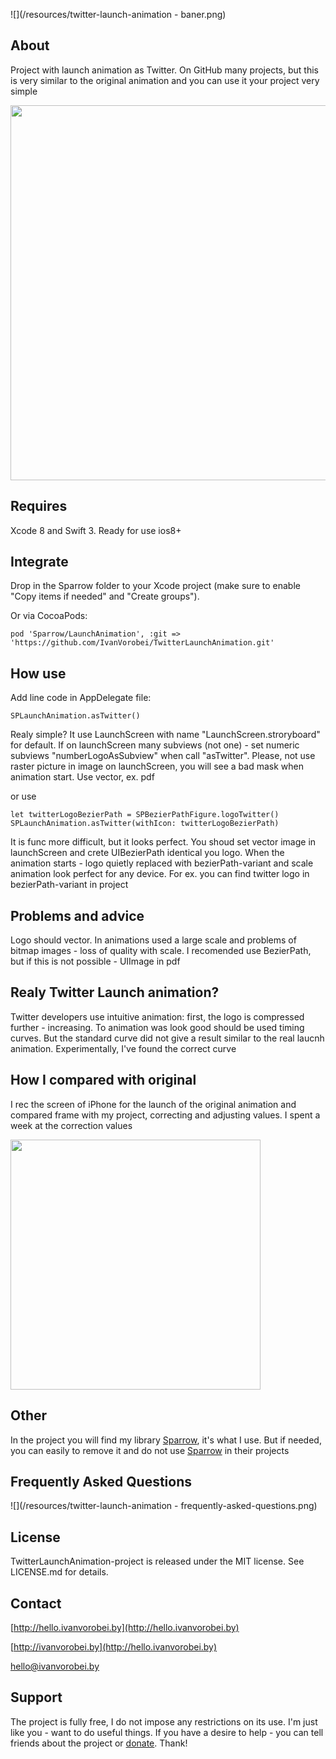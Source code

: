![](/resources/twitter-launch-animation - baner.png)

## About
Project with launch animation as Twitter. On GitHub many projects, but this is very similar to the original animation and you can use it your project very simple

<img src="https://raw.githubusercontent.com/IvanVorobei/TwitterLaunchAnimation/master/resources/twitter-launch-animation - mockup_preview.gif" width="600">

## Requires
Xcode 8 and Swift 3. Ready for use ios8+

## Integrate

Drop in the Sparrow folder to your Xcode project (make sure to enable "Copy items if needed" and "Create groups").

Or via CocoaPods:
    
    pod 'Sparrow/LaunchAnimation', :git => 'https://github.com/IvanVorobei/TwitterLaunchAnimation.git'

## How use
Add line code in AppDelegate file:

	SPLaunchAnimation.asTwitter()

Realy simple? It use LaunchScreen with name "LaunchScreen.stroryboard" for default. If on launchScreen many subviews (not one) - set numeric subviews "numberLogoAsSubview" when call "asTwitter". Please, not use raster picture in image on launchScreen, you will see a bad mask when animation start. Use vector, ex. pdf

or use 

	let twitterLogoBezierPath = SPBezierPathFigure.logoTwitter()
    SPLaunchAnimation.asTwitter(withIcon: twitterLogoBezierPath)

It is func more difficult, but it looks perfect. You shoud set vector image in launchScreen and crete UIBezierPath identical you logo. When the animation starts - logo quietly replaced with bezierPath-variant and scale animation look perfect for any device. For ex. you can find twitter logo in bezierPath-variant in project

## Problems and advice
Logo should vector. In animations used a large scale and problems of bitmap images - loss of quality with scale. I recomended use BezierPath, but if this is not possible - UIImage in pdf

## Realy Twitter Launсh animation?
Twitter developers use intuitive animation: first, the logo is compressed further - increasing. To animation was look good should be used timing curves. But the standard curve did not give a result similar to the real laucnh animation. Experimentally, I've found the correct curve

##  How I compared with original
I rec the screen of iPhone for the launch of the original animation and compared frame with my project, correcting and adjusting values. I spent a week at the correction values

<img src="https://raw.githubusercontent.com/IvanVorobei/TwitterLaunchAnimation/master/resources/twitter-launch-animation - compare.gif" width="400">

## Other
In the project you will find my library [Sparrow](https://github.com/IvanVorobei/Sparrow), it's what I use. But if needed, you can easily to remove it and do not use [Sparrow](https://github.com/IvanVorobei/Sparrow) in their projects 

## Frequently Asked Questions
![](/resources/twitter-launch-animation - frequently-asked-questions.png)

## License
TwitterLaunchAnimation-project is released under the MIT license. See LICENSE.md for details.

## Contact
 
[http://hello.ivanvorobei.by](http://hello.ivanvorobei.by)

[http://ivanvorobei.by](http://hello.ivanvorobei.by)

hello@ivanvorobei.by

## Support
The project is fully free, I do not impose any restrictions on its use. I'm just like you - want to do useful things. If you have a desire to help - you can tell friends about the project or [donate](http://hello.ivanvorobei.by). Thank!
